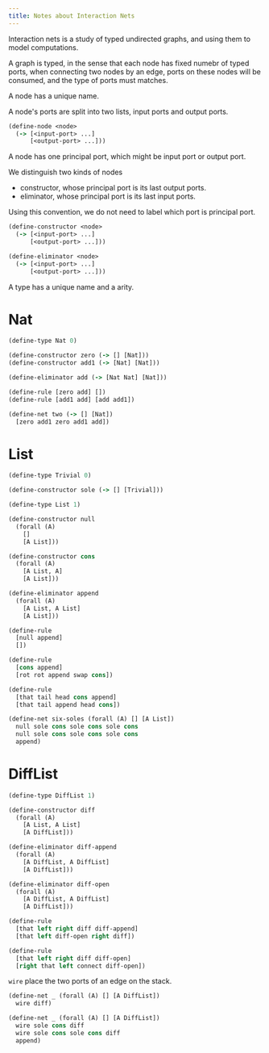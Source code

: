 ```yaml
---
title: Notes about Interaction Nets
---
```


Interaction nets is a study of typed undirected graphs,
and using them to model computations.

A graph is typed, in the sense that
each node has fixed numebr of typed ports,
when connecting two nodes by an edge,
ports on these nodes will be consumed,
and the type of ports must matches.

A node has a unique name.

A node's ports are split into two lists, input ports and output ports.

```clojure
(define-node <node>
  (-> [<input-port> ...]
      [<output-port> ...]))
```

A node has one principal port, which might be input port or output port.

We distinguish two kinds of nodes

- constructor, whose principal port is its last output ports.
- eliminator, whose principal port is its last input ports.

Using this convention, we do not need to label which port is principal port.

```clojure
(define-constructor <node>
  (-> [<input-port> ...]
      [<output-port> ...]))

(define-eliminator <node>
  (-> [<input-port> ...]
      [<output-port> ...]))
```

A type has a unique name and a arity.

# Nat

```clojure
(define-type Nat 0)

(define-constructor zero (-> [] [Nat]))
(define-constructor add1 (-> [Nat] [Nat]))

(define-eliminator add (-> [Nat Nat] [Nat]))

(define-rule [zero add] [])
(define-rule [add1 add] [add add1])

(define-net two (-> [] [Nat])
  [zero add1 zero add1 add])
```

# List

```clojure
(define-type Trivial 0)

(define-constructor sole (-> [] [Trivial]))

(define-type List 1)

(define-constructor null
  (forall (A)
    []
    [A List]))

(define-constructor cons
  (forall (A)
    [A List, A]
    [A List]))

(define-eliminator append
  (forall (A)
    [A List, A List]
    [A List]))

(define-rule
  [null append]
  [])

(define-rule
  [cons append]
  [rot rot append swap cons])

(define-rule
  [that tail head cons append]
  [that tail append head cons])

(define-net six-soles (forall (A) [] [A List])
  null sole cons sole cons sole cons
  null sole cons sole cons sole cons
  append)
```

# DiffList

```clojure
(define-type DiffList 1)

(define-constructor diff
  (forall (A)
    [A List, A List]
    [A DiffList]))

(define-eliminator diff-append
  (forall (A)
    [A DiffList, A DiffList]
    [A DiffList]))

(define-eliminator diff-open
  (forall (A)
    [A DiffList, A DiffList]
    [A DiffList]))

(define-rule
  [that left right diff diff-append]
  [that left diff-open right diff])

(define-rule
  [that left right diff diff-open]
  [right that left connect diff-open])
```

`wire` place the two ports of an edge on the stack.

```clojure
(define-net _ (forall (A) [] [A DiffList])
  wire diff)

(define-net _ (forall (A) [] [A DiffList])
  wire sole cons diff
  wire sole cons sole cons diff
  append)
```
